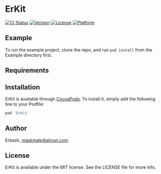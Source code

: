 # ErKit

[![CI Status](https://img.shields.io/travis/Erbash/ErKit.svg?style=flat)](https://travis-ci.org/Erbash/ErKit)
[![Version](https://img.shields.io/cocoapods/v/ErKit.svg?style=flat)](https://cocoapods.org/pods/ErKit)
[![License](https://img.shields.io/cocoapods/l/ErKit.svg?style=flat)](https://cocoapods.org/pods/ErKit)
[![Platform](https://img.shields.io/cocoapods/p/ErKit.svg?style=flat)](https://cocoapods.org/pods/ErKit)

## Example

To run the example project, clone the repo, and run `pod install` from the Example directory first.

## Requirements

## Installation

ErKit is available through [CocoaPods](https://cocoapods.org). To install
it, simply add the following line to your Podfile:

```ruby
pod 'ErKit'
```

## Author

Erbash, maskmale@aliyun.com

## License

ErKit is available under the MIT license. See the LICENSE file for more info.
